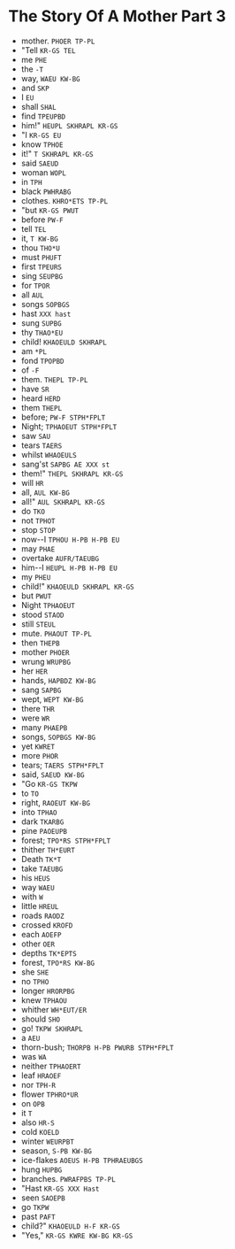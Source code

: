 # The Story Of A Mother Part 3

* mother. `PHOER TP-PL`
* "Tell `KR-GS TEL`
* me `PHE`
* the `-T`
* way, `WAEU KW-BG`
* and `SKP`
* I `EU`
* shall `SHAL`
* find `TPEUPBD`
* him!" `HEUPL SKHRAPL KR-GS`
* "I `KR-GS EU`
* know `TPHOE`
* it!" `T SKHRAPL KR-GS`
* said `SAEUD`
* woman `WOPL`
* in `TPH`
* black `PWHRABG`
* clothes. `KHRO*ETS TP-PL`
* "but `KR-GS PWUT`
* before `PW-F`
* tell `TEL`
* it, `T KW-BG`
* thou `THO*U`
* must `PHUFT`
* first `TPEURS`
* sing `SEUPBG`
* for `TPOR`
* all `AUL`
* songs `SOPBGS`
* hast `XXX hast`
* sung `SUPBG`
* thy `THAO*EU`
* child! `KHAOEULD SKHRAPL`
* am `*PL`
* fond `TPOPBD`
* of `-F`
* them. `THEPL TP-PL`
* have `SR`
* heard `HERD`
* them `THEPL`
* before; `PW-F STPH*FPLT`
* Night; `TPHAOEUT STPH*FPLT`
* saw `SAU`
* tears `TAERS`
* whilst `WHAOEULS`
* sang'st `SAPBG AE XXX st`
* them!" `THEPL SKHRAPL KR-GS`
* will `HR`
* all, `AUL KW-BG`
* all!" `AUL SKHRAPL KR-GS`
* do `TKO`
* not `TPHOT`
* stop `STOP`
* now--I `TPHOU H-PB H-PB EU`
* may `PHAE`
* overtake `AUFR/TAEUBG`
* him--I `HEUPL H-PB H-PB EU`
* my `PHEU`
* child!" `KHAOEULD SKHRAPL KR-GS`
* but `PWUT`
* Night `TPHAOEUT`
* stood `STAOD`
* still `STEUL`
* mute. `PHAOUT TP-PL`
* then `THEPB`
* mother `PHOER`
* wrung `WRUPBG`
* her `HER`
* hands, `HAPBDZ KW-BG`
* sang `SAPBG`
* wept, `WEPT KW-BG`
* there `THR`
* were `WR`
* many `PHAEPB`
* songs, `SOPBGS KW-BG`
* yet `KWRET`
* more `PHOR`
* tears; `TAERS STPH*FPLT`
* said, `SAEUD KW-BG`
* "Go `KR-GS TKPW`
* to `TO`
* right, `RAOEUT KW-BG`
* into `TPHAO`
* dark `TKARBG`
* pine `PAOEUPB`
* forest; `TPO*RS STPH*FPLT`
* thither `TH*EURT`
* Death `TK*T`
* take `TAEUBG`
* his `HEUS`
* way `WAEU`
* with `W`
* little `HREUL`
* roads `RAODZ`
* crossed `KROFD`
* each `AOEFP`
* other `OER`
* depths `TK*EPTS`
* forest, `TPO*RS KW-BG`
* she `SHE`
* no `TPHO`
* longer `HRORPBG`
* knew `TPHAOU`
* whither `WH*EUT/ER`
* should `SHO`
* go! `TKPW SKHRAPL`
* a `AEU`
* thorn-bush; `THORPB H-PB PWURB STPH*FPLT`
* was `WA`
* neither `TPHAOERT`
* leaf `HRAOEF`
* nor `TPH-R`
* flower `TPHRO*UR`
* on `OPB`
* it `T`
* also `HR-S`
* cold `KOELD`
* winter `WEURPBT`
* season, `S-PB KW-BG`
* ice-flakes `AOEUS H-PB TPHRAEUBGS`
* hung `HUPBG`
* branches. `PWRAFPBS TP-PL`
* "Hast `KR-GS XXX Hast`
* seen `SAOEPB`
* go `TKPW`
* past `PAFT`
* child?" `KHAOEULD H-F KR-GS`
* "Yes," `KR-GS KWRE KW-BG KR-GS`
